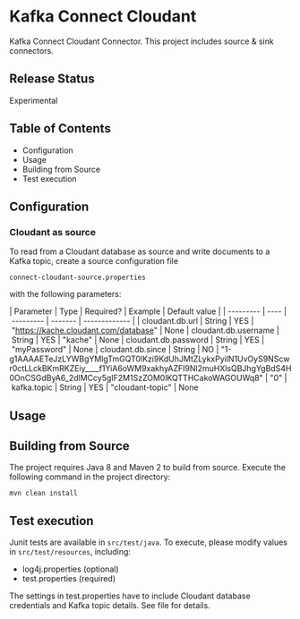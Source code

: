 # Kafka Connect Cloudant

Kafka Connect Cloudant Connector. This project includes source & sink connectors.

## Release Status

Experimental

## Table of Contents

* Configuration
* Usage
* Building from Source
* Test execution

## Configuration

### Cloudant as source

To read from a Cloudant database as source and write documents to a Kafka topic, create a source configuration file 

`connect-cloudant-source.properties`

with the following parameters:

| Parameter | Type | Required? | Example | Default value |
| --------- | ---- | --------- | ------- | ------------- |
| cloudant.db.url | String | YES | "https://kache.cloudant.com/database" | None
| cloudant.db.username | String | YES | "kache" | None
| cloudant.db.password | String | YES | "myPassword" | None
| cloudant.db.since | String | NO | "1-g1AAAAETeJzLYWBgYMlgTmGQT0lKzi9KdUhJMtZLykxPyilN1UvOyS9NScwr0ctLLckBKmRKZEiy____f1YiA6oWM9xakhyAZFI9Nl2muHXlsQBJhgYgBdS4H0OnCSGdByA6_2dlMCcy5gIF2M1SzZOM0lKQTTHCakoWAGOUWq8" | "0"
| kafka.topic | String | YES | "cloudant-topic" | None

## Usage

## Building from Source

The project requires Java 8 and Maven 2 to build from source. Execute the following command in the project directory:

```
mvn clean install
```

## Test execution

Junit tests are available in `src/test/java`. To execute, please modify values in `src/test/resources`, including:

- log4j.properties (optional)
- test.properties (required)

The settings in test.properties have to include Cloudant database credentials and Kafka topic details. See file for details.

